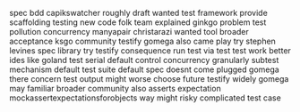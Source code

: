 spec bdd capikswatcher roughly draft wanted test framework provide scaffolding testing new code folk team explained ginkgo problem test pollution concurrency manyapair christarazi wanted tool broader acceptance ksgo community testify gomega also came play try stephen levines spec library try testify consequence run test via test test work better ides like goland test serial default control concurrency granularly subtest mechanism default test suite default spec doesnt come plugged gomega there concern test output might worse choose future testify widely gomega may familiar broader community also asserts expectation mockassertexpectationsforobjects way might risky complicated test case